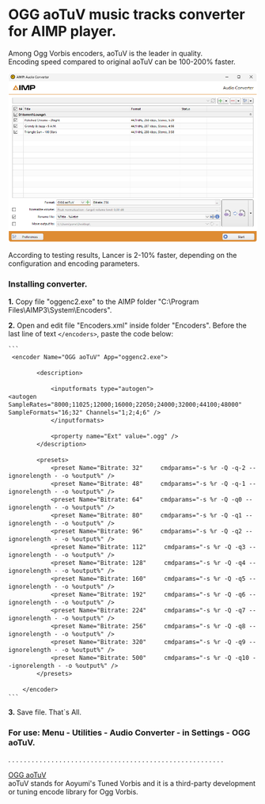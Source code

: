 
# OGG aoTuV music tracks converter for AIMP player.

Among Ogg Vorbis encoders, aoTuV is the leader in quality.   
Encoding speed compared to original aoTuV can be 100-200% faster.

![aimp](ogg.png)

According to testing results, Lancer is 2-10% faster, depending on the configuration and encoding parameters.   

### Installing converter.

**1.** Copy file "oggenc2.exe" to the AIMP folder "C:\Program Files\AIMP3\System\Encoders\".

**2.** Open and edit file "Encoders.xml" inside folder "Encoders". Before the last line of text `</encoders>`, paste the code below:   

````
```
 <encoder Name="OGG aoTuV" App="oggenc2.exe">

		<description>

			<inputformats type="autogen">
<autogen SampleRates="8000;11025;12000;16000;22050;24000;32000;44100;48000" SampleFormats="16;32" Channels="1;2;4;6" />
			</inputformats>

			<property name="Ext" value=".ogg" />
		</description>

		<presets>		
			<preset Name="Bitrate: 32"     cmdparams="-s %r -Q -q-2 --ignorelength - -o %output%" />
			<preset Name="Bitrate: 48"     cmdparams="-s %r -Q -q-1 --ignorelength - -o %output%" />
			<preset Name="Bitrate: 64"     cmdparams="-s %r -Q -q0 --ignorelength - -o %output%" />
			<preset Name="Bitrate: 80"     cmdparams="-s %r -Q -q1 --ignorelength - -o %output%" />
			<preset Name="Bitrate: 96"     cmdparams="-s %r -Q -q2 --ignorelength - -o %output%" />
			<preset Name="Bitrate: 112"     cmdparams="-s %r -Q -q3 --ignorelength - -o %output%" />
			<preset Name="Bitrate: 128"     cmdparams="-s %r -Q -q4 --ignorelength - -o %output%" />
			<preset Name="Bitrate: 160"     cmdparams="-s %r -Q -q5 --ignorelength - -o %output%" />
			<preset Name="Bitrate: 192"     cmdparams="-s %r -Q -q6 --ignorelength - -o %output%" />
			<preset Name="Bitrate: 224"     cmdparams="-s %r -Q -q7 --ignorelength - -o %output%" />
			<preset Name="Bitrate: 256"     cmdparams="-s %r -Q -q8 --ignorelength - -o %output%" />
			<preset Name="Bitrate: 320"     cmdparams="-s %r -Q -q9 --ignorelength - -o %output%" />
			<preset Name="Bitrate: 500"     cmdparams="-s %r -Q -q10 --ignorelength - -o %output%" />	
		</presets>

	</encoder>	
```
```` 

**3.** Save file. That`s All.   

### For use: Menu - Utilities - Audio Converter - in Settings - OGG aoTuV. 

. . . . . . . . . . . . . . . . . . . . . . . . . . . . . . . . . . . . . . . . . . . . . . . . . . . . . . .   

[OGG aoTuV](https://ao-yumi.github.io/aotuv_web/index.html)    
aoTuV stands for Aoyumi's Tuned Vorbis and it is a third-party development or tuning encode library for Ogg Vorbis.   

